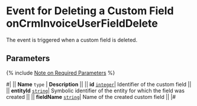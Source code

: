 # Event for Deleting a Custom Field onCrmInvoiceUserFieldDelete

The event is triggered when a custom field is deleted.

## Parameters

{% include [Note on Required Parameters](../../../../../_includes/required.md) %}

#|
|| **Name**
`type` | **Description** ||
|| **id** 
[`integer`](../../../../data-types.md)| Identifier of the custom field ||
|| **entityId** 
[`string`](../../../../data-types.md)| Symbolic identifier of the entity for which the field was created ||
|| **fieldName** 
[`string`](../../../../data-types.md)| Name of the created custom field ||
|#